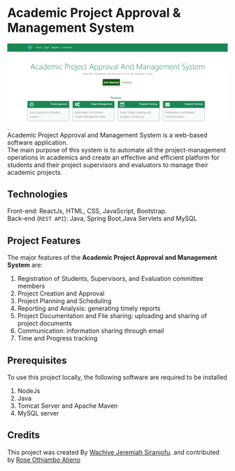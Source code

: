 # Academic Project Approval & Management System

![](apams.png "logo").\
Academic Project Approval and Management System is a web-based software application.\
The main purpose of this system is to automate all the project-management operations in academics and create an effective and efficient platform for students and their project supervisors and evaluators to manage their academic projects.

## Technologies
Front-end: ReactJs, HTML, CSS, JavaScript, Bootstrap.\
Back-end (`REST API`): Java, Spring Boot,Java Servlets and MySQL

## Project Features

The major features of the **Academic Project Approval and Management System** are:
1. Registration of Students, Supervisors, and Evaluation committee members
2. Project Creation and Approval
3. Project Planning and Scheduling
4. Reporting and Analysis: generating timely reports
5. Project Documentation and File sharing: uploading and sharing of project documents
6. Communication: information sharing through email
7. Time and Progress tracking

## Prerequisites

To use this project locally, the following software are required to be installed
1. NodeJs
2. Java
3. Tomcat Server and Apache Maven
4. MySQL server

## Credits
This project was created By [Wachiye Jeremiah Siranjofu](https://github.com/Wachiye). and contributed by [Rose Othiambo Atieno](https://github.com/Rose)